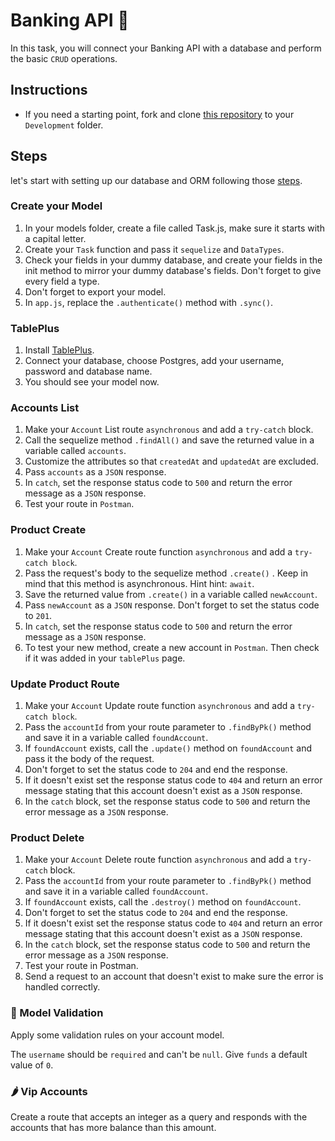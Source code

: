 # Banking API 🏦

In this task, you will connect your Banking API with a database and perform the basic `CRUD` operations.

## Instructions

- If you need a starting point, fork and clone [this repository](https://github.com/JoinCODED/Task-Express-M2-Sql-Banks) to your `Development` folder.

## Steps

let's start with setting up our database and ORM following those [steps](https://github.com/JoinCODED/WS-Express-M2-Intro-DBs-and-ORMs-SQL/blob/master/02_ORMs/03_setup_sequelize.md).

### Create your Model

1. In your models folder, create a file called Task.js, make sure it starts with a capital letter.
2. Create your `Task` function and pass it `sequelize` and `DataTypes`.
3. Check your fields in your dummy database, and create your fields in the init method to mirror your dummy database's fields. Don't forget to give every field a type.
4. Don't forget to export your model.
5. In `app.js`, replace the `.authenticate()` method with `.sync()`.

### TablePlus

1. Install [TablePlus](https://tableplus.com/).
2. Connect your database, choose Postgres, add your username, password and database name.
3. You should see your model now.

### Accounts List

1. Make your `Account` List route `asynchronous` and add a `try-catch` block.
2. Call the sequelize method `.findAll()` and save the returned value in a variable called `accounts`.
3. Customize the attributes so that `createdAt` and `updatedAt` are excluded.
4. Pass `accounts` as a `JSON` response.
5. In `catch`, set the response status code to `500` and return the error message as a `JSON` response.
6. Test your route in `Postman`.

### Product Create

1. Make your `Account` Create route function `asynchronous` and add a `try-catch block`.
2. Pass the request's body to the sequelize method `.create()` . Keep in mind that this method is asynchronous. Hint hint: `await`.
3. Save the returned value from `.create()` in a variable called `newAccount`.
4. Pass `newAccount` as a `JSON` response. Don't forget to set the status code to `201`.
5. In `catch`, set the response status code to `500` and return the error message as a `JSON` response.
6. To test your new method, create a new account in `Postman`. Then check if it was added in your `tablePlus` page.

### Update Product Route

1. Make your `Account` Update route function `asynchronous` and add a `try-catch block`.
2. Pass the `accountId` from your route parameter to `.findByPk()` method and save it in a variable called `foundAccount`.
3. If `foundAccount` exists, call the `.update()` method on `foundAccount` and pass it the body of the request.
4. Don't forget to set the status code to `204` and end the response.
5. If it doesn't exist set the response status code to `404` and return an error message stating that this account doesn't exist as a `JSON` response.
6. In the `catch` block, set the response status code to `500` and return the error message as a `JSON` response.

### Product Delete

1. Make your `Account` Delete route function `asynchronous` and add a `try-catch` block.
2. Pass the `accountId` from your route parameter to `.findByPk()` method and save it in a variable called `foundAccount`.
3. If `foundAccount` exists, call the `.destroy()` method on `foundAccount`.
4. Don't forget to set the status code to `204` and end the response.
5. If it doesn't exist set the response status code to `404` and return an error message stating that this account doesn't exist as a `JSON` response.
6. In the `catch` block, set the response status code to `500` and return the error message as a `JSON` response.
7. Test your route in Postman.
8. Send a request to an account that doesn't exist to make sure the error is handled correctly.

### 🍋 Model Validation

Apply some validation rules on your account model.

The `username` should be `required` and can't be `null`.
Give `funds` a default value of `0`.

### 🌶 Vip Accounts

Create a route that accepts an integer as a query and responds with the accounts that has more balance than this amount.
